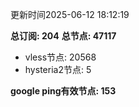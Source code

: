 更新时间2025-06-12 18:12:19

**总订阅: 204**
**总节点: 47117**
- vless节点: 20568
- hysteria2节点: 5

**google ping有效节点: 153**
